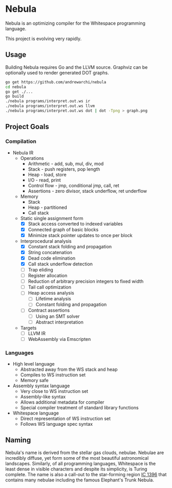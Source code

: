 # Nebula

Nebula is an optimizing compiler for the Whitespace programming
language.

This project is evolving very rapidly.

## Usage

Building Nebula requires Go and the LLVM source. Graphviz can be
optionally used to render generated DOT graphs.

```sh
go get https://github.com/andrewarchi/nebula
cd nebula
go get ./...
go build
./nebula programs/interpret.out.ws ir
./nebula programs/interpret.out.ws llvm
./nebula programs/interpret.out.ws dot | dot -Tpng > graph.png
```

## Project Goals

### Compilation

- Nebula IR
  - Operations
    - Arithmetic - add, sub, mul, div, mod
    - Stack - push registers, pop length
    - Heap - load, store
    - I/O - read, print
    - Control flow - jmp, conditional jmp, call, ret
    - Assertions - zero divisor, stack underflow, ret underflow
  - Memory
    - Stack
    - Heap - partitioned
    - Call stack
  - Static single assignment form
    - [x] Stack access converted to indexed variables
    - [x] Connected graph of basic blocks
    - [x] Minimize stack pointer updates to once per block
  - Interprocedural analysis
    - [x] Constant stack folding and propagation
    - [x] String concatenation
    - [x] Dead code elimination
    - [x] Call stack underflow detection
    - [ ] Trap eliding
    - [ ] Register allocation
    - [ ] Reduction of arbitrary precision integers to fixed width
    - [ ] Tail call optimization
    - [ ] Heap access analysis
      - [ ] Lifetime analysis
      - [ ] Constant folding and propagation
    - [ ] Contract assertions
      - [ ] Using an SMT solver
      - [ ] Abstract interpretation
  - Targets
    - [ ] LLVM IR
    - [ ] WebAssembly via Emscripten

### Languages

- High level language
  - Abstracted away from the WS stack and heap
  - Compiles to WS instruction set
  - Memory safe
- Assembly syntax language
  - Very close to WS instruction set
  - Assembly-like syntax
  - Allows additional metadata for compiler
  - Special compiler treatment of standard library functions
- Whitespace language
  - Direct representation of WS instruction set
  - Follows WS language spec syntax

## Naming

Nebula's name is derived from the stellar gas clouds, nebulae. Nebulae
are incredibly diffuse, yet form some of the most beautiful astronomical
landscapes. Similarly, of all programming languages, Whitespace is the
least dense in visible characters and despite its simplicity, is Turing
complete. The name is also a call-out to the star-forming region
[IC 1396](https://nitarp.ipac.caltech.edu/system/media_files/binaries/191/original/johnson2017sci.pdf)
that contains many nebulae including the famous Elephant's Trunk Nebula.
